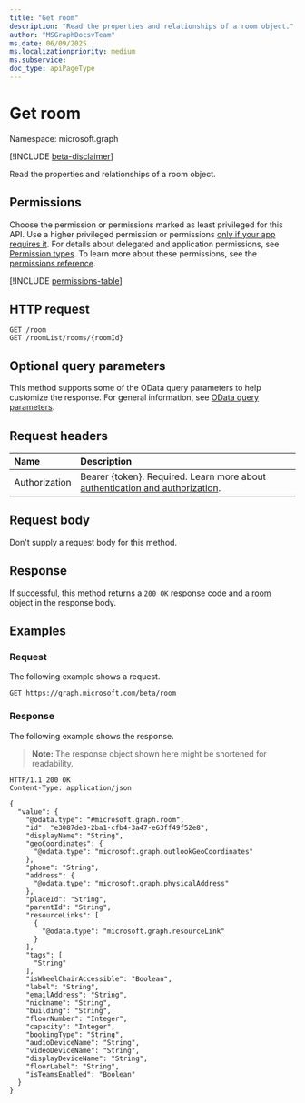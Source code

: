 ```yaml
---
title: "Get room"
description: "Read the properties and relationships of a room object."
author: "MSGraphDocsvTeam"
ms.date: 06/09/2025
ms.localizationpriority: medium
ms.subservice:
doc_type: apiPageType
---
```


# Get room

Namespace: microsoft.graph

[!INCLUDE [beta-disclaimer](../../includes/beta-disclaimer.md)]

Read the properties and relationships of a room object.

## Permissions

Choose the permission or permissions marked as least privileged for this API. Use a higher privileged permission or permissions [only if your app requires it](/graph/permissions-overview#best-practices-for-using-microsoft-graph-permissions). For details about delegated and application permissions, see [Permission types](/graph/permissions-overview#permission-types). To learn more about these permissions, see the [permissions reference](/graph/permissions-reference).

<!-- {
  "blockType": "permissions",
  "name": "room-get-permissions"
}
-->
[!INCLUDE [permissions-table](../includes/permissions/room-get-permissions.md)]

## HTTP request

<!-- {
  "blockType": "ignored"
}
-->
``` http
GET /room
GET /roomList/rooms/{roomId}
```

## Optional query parameters

This method supports some of the OData query parameters to help customize the response. For general information, see [OData query parameters](/graph/query-parameters).

## Request headers

|Name|Description|
|:---|:---|
|Authorization|Bearer {token}. Required. Learn more about [authentication and authorization](/graph/auth/auth-concepts).|

## Request body

Don't supply a request body for this method.

## Response

If successful, this method returns a `200 OK` response code and a [room](../resources/room.md) object in the response body.

## Examples

### Request

The following example shows a request.
<!-- {
  "blockType": "request",
  "name": "get_room"
}
-->
``` http
GET https://graph.microsoft.com/beta/room
```


### Response

The following example shows the response.
>**Note:** The response object shown here might be shortened for readability.
<!-- {
  "blockType": "response",
  "truncated": true,
  "@odata.type": "microsoft.graph.room"
}
-->
``` http
HTTP/1.1 200 OK
Content-Type: application/json

{
  "value": {
    "@odata.type": "#microsoft.graph.room",
    "id": "e3087de3-2ba1-cfb4-3a47-e63ff49f52e8",
    "displayName": "String",
    "geoCoordinates": {
      "@odata.type": "microsoft.graph.outlookGeoCoordinates"
    },
    "phone": "String",
    "address": {
      "@odata.type": "microsoft.graph.physicalAddress"
    },
    "placeId": "String",
    "parentId": "String",
    "resourceLinks": [
      {
        "@odata.type": "microsoft.graph.resourceLink"
      }
    ],
    "tags": [
      "String"
    ],
    "isWheelChairAccessible": "Boolean",
    "label": "String",
    "emailAddress": "String",
    "nickname": "String",
    "building": "String",
    "floorNumber": "Integer",
    "capacity": "Integer",
    "bookingType": "String",
    "audioDeviceName": "String",
    "videoDeviceName": "String",
    "displayDeviceName": "String",
    "floorLabel": "String",
    "isTeamsEnabled": "Boolean"
  }
}
```

